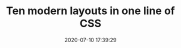 ---
date: 2020-07-10 17:39:29
link:
  source: pocket
  source_url: https://getpocket.com
  text: Ten modern layouts in one line of CSS
  url: https://web.dev/one-line-layouts/
source: pocket
syndicated:
- type: pocket
  url: https://web.dev/one-line-layouts/
- type: mastodon
  url: https://mastodon.technology/users/roytang/statuses/104490782541890029
- type: twitter
  url: https://twitter.com/roytang/statuses/1281644394651676672/
title: Ten modern layouts in one line of CSS
---